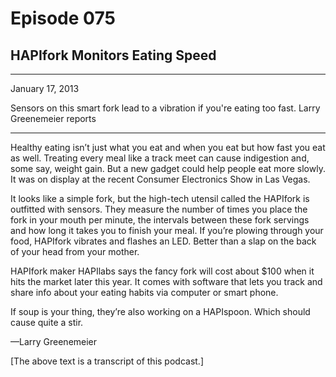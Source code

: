 # Episode 075

## HAPIfork Monitors Eating Speed

---

January 17, 2013

Sensors on this smart fork lead to a vibration if you're eating too fast. Larry Greenemeier reports

---

Healthy eating isn’t just what you eat and when you eat but how fast you eat as well. Treating every meal like a track meet can cause indigestion and, some say, weight gain. But a new gadget could help people eat more slowly. It was on display at the recent Consumer Electronics Show in Las Vegas.

It looks like a simple fork, but the high-tech utensil called the HAPIfork is outfitted with sensors. They measure the number of times you place the fork in your mouth per minute, the intervals between these fork servings and how long it takes you to finish your meal. If you’re plowing through your food, HAPIfork vibrates and flashes an LED. Better than a slap on the back of your head from your mother.

HAPIfork maker HAPIlabs says the fancy fork will cost about $100 when it hits the market later this year. It comes with software that lets you track and share info about your eating habits via computer or smart phone.

If soup is your thing, they’re also working on a HAPIspoon. Which should cause quite a stir.

—Larry Greenemeier

[The above text is a transcript of this podcast.]

